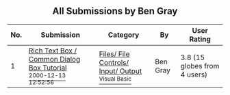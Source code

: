 ﻿<div align="center">

## All Submissions by Ben Gray

</div>

No.  | Submission | Category | By   | User Rating
---- | ---------- | -------- | ---- | -----------
1 | [Rich Text Box / Common Dialog Box Tutorial<br /><sup>2000-12-13 12:52:56</sup>](https://github.com/Planet-Source-Code/ben-gray-rich-text-box-common-dialog-box-tutorial__1-21701) | [Files/ File Controls/ Input/ Output<br /><sup>Visual Basic</sup>](../ByCategory/files-file-controls-input-output__1-3.md) | Ben Gray | 3.8 (15 globes from 4 users)
